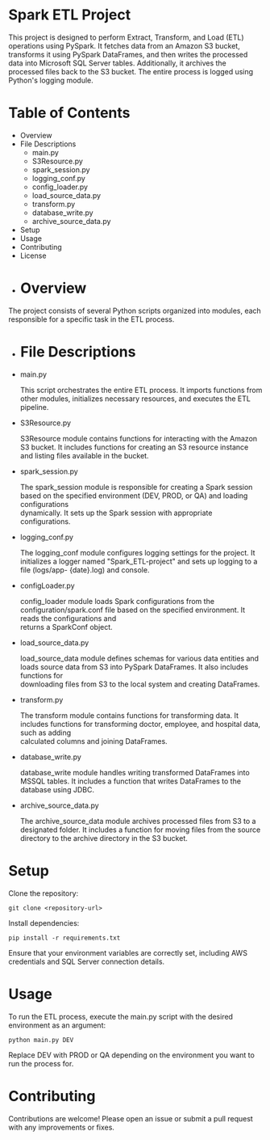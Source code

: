 
# Spark ETL Project

This project is designed to perform Extract, Transform, and Load (ETL) operations using PySpark. It fetches data from an Amazon S3 bucket, transforms it using PySpark DataFrames, and then writes the processed data into Microsoft SQL Server tables. Additionally, it archives the processed files back to the S3 bucket. The entire process is logged using Python's logging module.

# Table of Contents
* Overview
* File Descriptions
    * main.py
    * S3Resource.py
    * spark_session.py
    * logging_conf.py
    * config_loader.py
    * load_source_data.py
    * transform.py
    * database_write.py
    * archive_source_data.py
* Setup
* Usage
* Contributing
* License
* # Overview
The project consists of several Python scripts organized into modules, each responsible for a specific task in the ETL process.

* # File Descriptions
- main.py
  
  This script orchestrates the entire ETL process. It imports functions from other modules, initializes necessary resources, and executes the ETL pipeline.

- S3Resource.py

  S3Resource module contains functions for interacting with the Amazon S3 bucket. It includes functions for creating an S3 resource instance and listing files        available in the bucket.

- spark_session.py
  
  The spark_session module is responsible for creating a Spark session based on the specified environment (DEV, PROD, or QA) and loading configurations           
  dynamically. It sets up the Spark session with appropriate configurations.

- logging_conf.py
  
  The logging_conf module configures logging settings for the project. It initializes a logger named "Spark_ETL-project" and sets up logging to a file (logs/app-     {date}.log) and console.

- configLoader.py
  
  config_loader module loads Spark configurations from the configuration/spark.conf file based on the specified environment. It reads the configurations and       
  returns a SparkConf object.

- load_source_data.py
  
  load_source_data module defines schemas for various data entities and loads source data from S3 into PySpark DataFrames. It also includes functions for     
  downloading files from S3 to the local system and creating DataFrames.

- transform.py
  
  The transform module contains functions for transforming data. It includes functions for transforming doctor, employee, and hospital data, such as adding   
  calculated columns and joining DataFrames.

- database_write.py
  
  database_write module handles writing transformed DataFrames into MSSQL tables. It includes a function that writes DataFrames to the database using JDBC.

- archive_source_data.py
  
  The archive_source_data module archives processed files from S3 to a designated folder. It includes a function for moving files from the source directory to the    archive directory in the S3 bucket.

# Setup
Clone the repository:
```
git clone <repository-url>
```
Install dependencies:
```
pip install -r requirements.txt
```
Ensure that your environment variables are correctly set, including AWS credentials and SQL Server connection details.
# Usage
To run the ETL process, execute the main.py script with the desired environment as an argument:

```
python main.py DEV
```
Replace DEV with PROD or QA depending on the environment you want to run the process for.

# Contributing
Contributions are welcome! Please open an issue or submit a pull request with any improvements or fixes.

